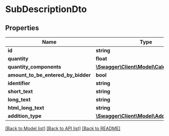 # SubDescriptionDto

## Properties
Name | Type | Description | Notes
------------ | ------------- | ------------- | -------------
**id** | **string** |  | 
**quantity** | **float** |  | 
**quantity_components** | [**\Swagger\Client\Model\CalculationDto[]**](CalculationDto.md) |  | [optional] 
**amount_to_be_entered_by_bidder** | **bool** |  | 
**identifier** | **string** |  | [optional] 
**short_text** | **string** |  | [optional] 
**long_text** | **string** |  | [optional] 
**html_long_text** | **string** |  | [optional] 
**addition_type** | [**\Swagger\Client\Model\AdditionTypeDto**](AdditionTypeDto.md) |  | 

[[Back to Model list]](../README.md#documentation-for-models) [[Back to API list]](../README.md#documentation-for-api-endpoints) [[Back to README]](../README.md)


